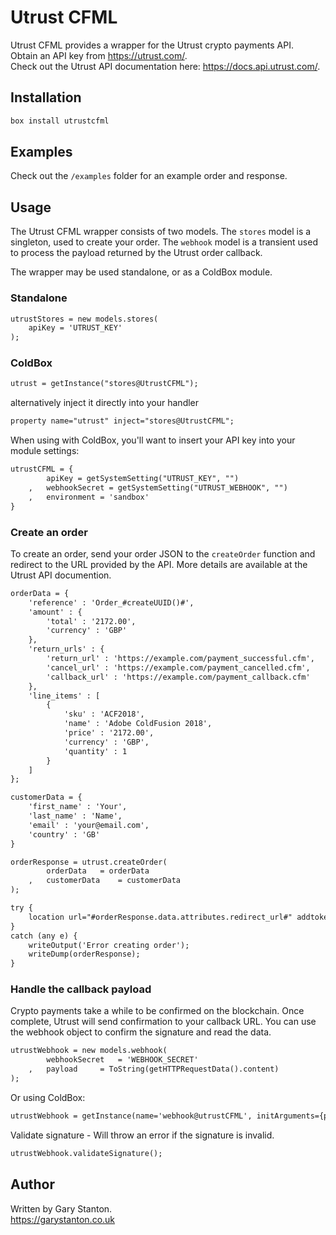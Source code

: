 # Utrust CFML

Utrust CFML provides a wrapper for the Utrust crypto payments API.  
Obtain an API key from https://utrust.com/.  
Check out the Utrust API documentation here: https://docs.api.utrust.com/.

## Installation
```js
box install utrustcfml
```

## Examples
Check out the `/examples` folder for an example order and response.

## Usage
The Utrust CFML wrapper consists of two models. 
The `stores` model is a singleton, used to create your order. 
The `webhook` model is a transient used to process the payload returned by the Utrust order callback.

The wrapper may be used standalone, or as a ColdBox module.

### Standalone
```cfc
utrustStores = new models.stores(
	apiKey = 'UTRUST_KEY'
);
```

### ColdBox
```cfc
utrust = getInstance("stores@UtrustCFML");
```
alternatively inject it directly into your handler
```cfc
property name="utrust" inject="stores@UtrustCFML";
```

When using with ColdBox, you'll want to insert your API key into your module settings:

```cfc
utrustCFML = {
		apiKey = getSystemSetting("UTRUST_KEY", "")
	,	webhookSecret = getSystemSetting("UTRUST_WEBHOOK", "")
	,	environment = 'sandbox'
}
```


### Create an order
To create an order, send your order JSON to the `createOrder` function and redirect to the URL provided by the API.
More details are available at the Utrust API documention.

```cfc
orderData = {
	'reference' : 'Order_#createUUID()#',
	'amount' : {
		'total' : '2172.00',
		'currency' : 'GBP'
	},
	'return_urls' : {
		'return_url' : 'https://example.com/payment_successful.cfm',
		'cancel_url' : 'https://example.com/payment_cancelled.cfm',
		'callback_url' : 'https://example.com/payment_callback.cfm'
	},
	'line_items' : [
		{
			'sku' : 'ACF2018',
			'name' : 'Adobe ColdFusion 2018',
			'price' : '2172.00',
			'currency' : 'GBP',
			'quantity' : 1
		}
	]
};

customerData = {
	'first_name' : 'Your',
	'last_name' : 'Name',
	'email' : 'your@email.com',
	'country' : 'GB'
}

orderResponse = utrust.createOrder(
		orderData 	= orderData
	,	customerData 	= customerData
);

try {
	location url="#orderResponse.data.attributes.redirect_url#" addtoken="false";
}
catch (any e) {
	writeOutput('Error creating order');
	writeDump(orderResponse);
}
```


### Handle the callback payload
Crypto payments take a while to be confirmed on the blockchain. 
Once complete, Utrust will send confirmation to your callback URL.
You can use the webhook object to confirm the signature and read the data.

```cfc
utrustWebhook = new models.webhook(
		webhookSecret 	= 'WEBHOOK_SECRET'
	,	payload 	= ToString(getHTTPRequestData().content)
);
```

Or using ColdBox:
```cfc
utrustWebhook = getInstance(name='webhook@utrustCFML', initArguments={payload = ToString(getHTTPRequestData().content)});
```

Validate signature - Will throw an error if the signature is invalid.
```cfc
utrustWebhook.validateSignature();
```

## Author
Written by Gary Stanton.  
https://garystanton.co.uk
